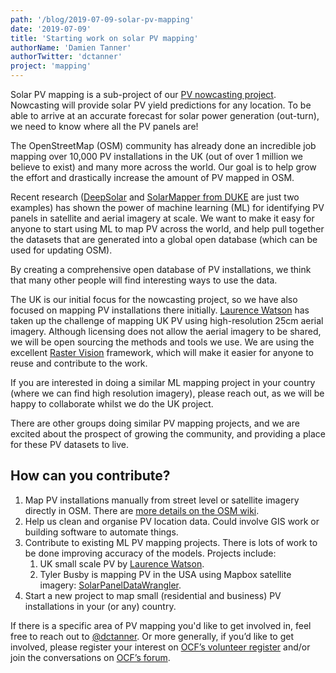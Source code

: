 ```yaml
---
path: '/blog/2019-07-09-solar-pv-mapping'
date: '2019-07-09'
title: 'Starting work on solar PV mapping'
authorName: 'Damien Tanner'
authorTwitter: 'dctanner'
project: 'mapping'
---
```


Solar PV mapping is a sub-project of our [PV nowcasting project](http://jack-kelly.com/blog/2019-07-01-starting-solar-electricity-nowcasting). Nowcasting will provide solar PV yield predictions for any location. To be able to arrive at an accurate forecast for solar power generation (out-turn), we need to know where all the PV panels are!

The OpenStreetMap (OSM) community has already done an incredible job mapping over 10,000 PV installations in the UK (out of over 1 million we believe to exist) and many more across the world. Our goal is to help grow the effort and drastically increase the amount of PV mapped in OSM.

Recent research ([DeepSolar](http://web.stanford.edu/group/deepsolar/home) and [SolarMapper from DUKE](https://arxiv.org/pdf/1902.10895.pdf) are just two examples) has shown the power of machine learning (ML) for identifying PV panels in satellite and aerial imagery at scale. We want to make it easy for anyone to start using ML to map PV across the world, and help pull together the datasets that are generated into a global open database (which can be used for updating OSM).

By creating a comprehensive open database of PV installations, we think that many other people will find interesting ways to use the data.

The UK is our initial focus for the nowcasting project, so we have also focused on mapping PV installations there initially. [Laurence Watson](https://twitter.com/LaurenceWWatson) has taken up the challenge of mapping UK PV using high-resolution 25cm aerial imagery. Although licensing does not allow the aerial imagery to be shared, we will be open sourcing the methods and tools we use. We are using the excellent [Raster Vision](https://rastervision.io/) framework, which will make it easier for anyone to reuse and contribute to the work.

If you are interested in doing a similar ML mapping project in your country (where we can find high resolution imagery), please reach out, as we will be happy to collaborate whilst we do the UK project.

There are other groups doing similar PV mapping projects, and we are excited about the prospect of growing the community, and providing a place for these PV datasets to live.

## How can you contribute?

1. Map PV installations manually from street level or satellite imagery directly in OSM. There are [more details on the OSM wiki](https://wiki.openstreetmap.org/wiki/Renewable_energy_in_the_United_Kingdom/Rooftop_Solar_PV).
2. Help us clean and organise PV location data. Could involve GIS work or building software to automate things.
3. Contribute to existing ML PV mapping projects. There is lots of work to be done improving accuracy of the models. Projects include:
   1. UK small scale PV by [Laurence Watson](https://twitter.com/LaurenceWWatson).
   2. Tyler Busby is mapping PV in the USA using Mapbox satellite imagery: [SolarPanelDataWrangler](http://openclimatefix.discourse.group/t/solarpaneldatawrangler/26).
4. Start a new project to map small (residential and business) PV installations in your (or any) country.

If there is a specific area of PV mapping you'd like to get involved in, feel free to reach out to [@dctanner](https://twitter.com/dctanner). Or more generally, if you’d like to get involved, please register your interest on [OCF’s volunteer register](https://airtable.com/shrl59GJ96csVF4WB) and/or join the conversations on [OCF’s forum](http://openclimatefix.discourse.group/).
